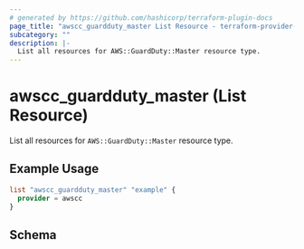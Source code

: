 ```yaml
---
# generated by https://github.com/hashicorp/terraform-plugin-docs
page_title: "awscc_guardduty_master List Resource - terraform-provider-awscc"
subcategory: ""
description: |-
  List all resources for AWS::GuardDuty::Master resource type.
---
```


# awscc_guardduty_master (List Resource)

List all resources for `AWS::GuardDuty::Master` resource type.

## Example Usage

```terraform
list "awscc_guardduty_master" "example" {
  provider = awscc
}
```

<!-- schema generated by tfplugindocs -->
## Schema
